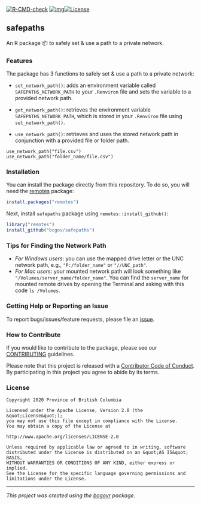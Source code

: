 <!-- badges: start -->
[![R-CMD-check](https://github.com/bcgov/safepaths/workflows/R-CMD-check/badge.svg)](https://github.com/bcgov/safepaths/actions)
[![img](https://img.shields.io/badge/Lifecycle-Stable-97ca00)](https://github.com/bcgov/repomountie/blob/master/doc/lifecycle-badges.md)[![License](https://img.shields.io/badge/License-Apache%202.0-blue.svg)](https://opensource.org/licenses/Apache-2.0)
<!-- badges: end -->



## safepaths

An R package 📦 to safely set & use a path to a private network.

### Features

The package has 3 functions to safely set & use a path to a private network:

 - `set_network_path()`: adds an environment variable called `SAFEPATHS_NETWORK_PATH` to
    your `.Renviron` file and sets the variable to a provided network
    path.
    
 - `get_network_path()`: retrieves the environment variable `SAFEPATHS_NETWORK_PATH`, which is stored in your `.Renviron` file using `set_network_path()`.
 
 - `use_network_path()`: retrieves and uses the stored network path in conjunction with a  provided file or folder path. 
 
 
```{r}
use_network_path("file.csv")
use_network_path("folder_name/file.csv")
```

### Installation

You can install the package directly from this repository. To do so, you
will need the [remotes](https://github.com/hadley/devtools/) package:

``` r
install.packages("remotes")
```

Next, install `safepaths` package using
`remotes::install_github()`:

``` r
library("remotes")
install_github("bcgov/safepaths")
```

### Tips for Finding the Network Path

- *For Windows users*: you can use the mapped drive letter or the UNC network path,
e.g., `"P:/folder_name"` or `"//UNC_path"`.
- *For Mac users*: your mounted network path will look something like `"/Volumes/server_name/folder_name"`. You can find the `server_name` for mounted remote drives by opening the Terminal and asking with this code `ls /Volumes`.


### Getting Help or Reporting an Issue

To report bugs/issues/feature requests, please file an [issue](https://github.com/bcgov/safepaths/issues/).

### How to Contribute

If you would like to contribute to the package, please see our [CONTRIBUTING](CONTRIBUTING.md) guidelines.

Please note that this project is released with a [Contributor Code of Conduct](CODE_OF_CONDUCT.md). By participating in this project you agree to abide by its terms.

### License

```
Copyright 2020 Province of British Columbia

Licensed under the Apache License, Version 2.0 (the &quot;License&quot;);
you may not use this file except in compliance with the License.
You may obtain a copy of the License at

http://www.apache.org/licenses/LICENSE-2.0

Unless required by applicable law or agreed to in writing, software distributed under the License is distributed on an &quot;AS IS&quot; BASIS,
WITHOUT WARRANTIES OR CONDITIONS OF ANY KIND, either express or implied.
See the License for the specific language governing permissions and limitations under the License.
```

---
*This project was created using the [bcgovr](https://github.com/bcgov/bcgovr) package.* 
